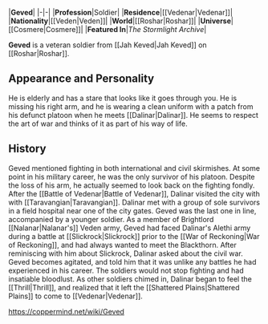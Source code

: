|**Geved**|
|-|-|
|**Profession**|Soldier|
|**Residence**|[[Vedenar\|Vedenar]]|
|**Nationality**|[[Veden\|Veden]]|
|**World**|[[Roshar\|Roshar]]|
|**Universe**|[[Cosmere\|Cosmere]]|
|**Featured In**|*The Stormlight Archive*|

**Geved** is a veteran soldier from [[Jah Keved\|Jah Keved]] on [[Roshar\|Roshar]].

## Appearance and Personality
He is elderly and has a stare that looks like it goes through you. He is missing his right arm, and he is wearing a clean uniform with a patch from his defunct platoon when he meets [[Dalinar\|Dalinar]]. He seems to respect the art of war and thinks of it as part of his way of life.

## History
Geved mentioned fighting in both international and civil skirmishes. At some point in his military career, he was the only survivor of his platoon. Despite the loss of his arm, he actually seemed to look back on the fighting fondly.
After the [[Battle of Vedenar\|Battle of Vedenar]], Dalinar visited the city with with [[Taravangian\|Taravangian]]. Dalinar met with a group of sole survivors in a field hospital near one of the city gates. Geved was the last one in line, accompanied by a younger soldier. As a member of Brightlord [[Nalanar\|Nalanar's]] Veden army, Geved had faced Dalinar's Alethi army during a battle at [[Slickrock\|Slickrock]] prior to the [[War of Reckoning\|War of Reckoning]], and had always wanted to meet the Blackthorn. After reminiscing with him about Slickrock, Dalinar asked about the civil war. Geved becomes agitated, and told him that it was unlike any battles he had experienced in his career. The soldiers would not stop fighting and had insatiable bloodlust. As other soldiers chimed in, Dalinar began to feel the [[Thrill\|Thrill]], and realized that it left the [[Shattered Plains\|Shattered Plains]] to come to [[Vedenar\|Vedenar]].



https://coppermind.net/wiki/Geved